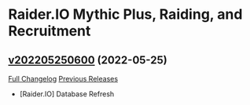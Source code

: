 # Raider.IO Mythic Plus, Raiding, and Recruitment

## [v202205250600](https://github.com/RaiderIO/raiderio-addon/tree/v202205250600) (2022-05-25)
[Full Changelog](https://github.com/RaiderIO/raiderio-addon/compare/v202205240600...v202205250600) [Previous Releases](https://github.com/RaiderIO/raiderio-addon/releases)

- [Raider.IO] Database Refresh  

